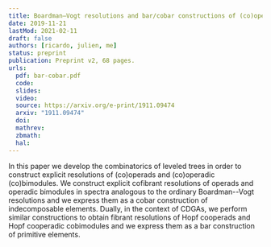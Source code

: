 ```yaml
---
title: Boardman–Vogt resolutions and bar/cobar constructions of (co)operadic (co)bimodules
date: 2019-11-21
lastMod: 2021-02-11
draft: false
authors: [ricardo, julien, me]
status: preprint
publication: Preprint v2, 68 pages.
urls:
  pdf: bar-cobar.pdf
  code:
  slides:
  video:
  source: https://arxiv.org/e-print/1911.09474
  arxiv: "1911.09474"
  doi:
  mathrev:
  zbmath:
  hal:
---
```


In this paper we develop the combinatorics of leveled trees in order to construct explicit resolutions of (co)operads and (co)operadic (co)bimodules. We construct explicit cofibrant resolutions of operads and operadic bimodules in spectra analogous to the ordinary Boardman--Vogt resolutions and we express them as a cobar construction of indecomposable elements. Dually, in the context of CDGAs, we perform similar constructions to obtain fibrant resolutions of Hopf cooperads and Hopf cooperadic cobimodules and we express them as a bar construction of primitive elements.
